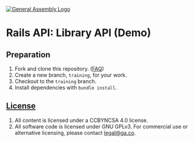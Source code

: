 [![General Assembly Logo](https://camo.githubusercontent.com/1a91b05b8f4d44b5bbfb83abac2b0996d8e26c92/687474703a2f2f692e696d6775722e636f6d2f6b6538555354712e706e67)](https://generalassemb.ly/education/web-development-immersive)

# Rails API: Library API (Demo)

## Preparation

1.  Fork and clone this repository. ([FAQ](https://github.com/ga-wdi-boston-attic/rails-api-library-demo))
1.  Create a new branch, `training`, for your work.
1.  Checkout to the `training` branch.
1.  Install dependencies with `bundle install`.

## [License](LICENSE)

1.  All content is licensed under a CC­BY­NC­SA 4.0 license.
1.  All software code is licensed under GNU GPLv3. For commercial use or
    alternative licensing, please contact legal@ga.co.
